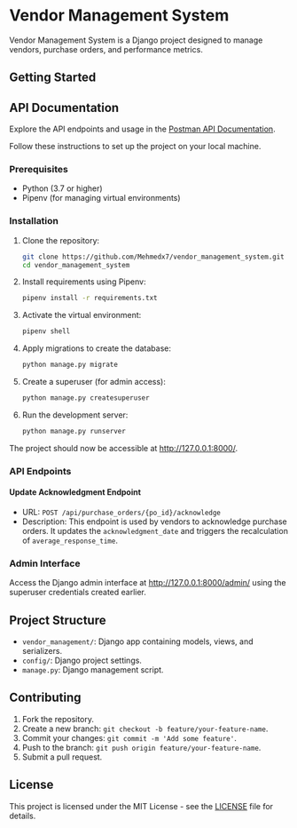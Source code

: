 # Vendor Management System

Vendor Management System is a Django project designed to manage vendors, purchase orders, and performance metrics.

## Getting Started

## API Documentation
Explore the API endpoints and usage in the [Postman API Documentation](https://documenter.getpostman.com/view/29819419/2s9YeAAZyp).


Follow these instructions to set up the project on your local machine.

### Prerequisites

- Python (3.7 or higher)
- Pipenv (for managing virtual environments)

### Installation

1. Clone the repository:

    ```bash
    git clone https://github.com/Mehmedx7/vendor_management_system.git
    cd vendor_management_system
    ```

2. Install requirements using Pipenv:

    ```bash
    pipenv install -r requirements.txt
    ```

3. Activate the virtual environment:

    ```bash
    pipenv shell
    ```

4. Apply migrations to create the database:

    ```bash
    python manage.py migrate
    ```

5. Create a superuser (for admin access):

    ```bash
    python manage.py createsuperuser
    ```

6. Run the development server:

    ```bash
    python manage.py runserver
    ```

The project should now be accessible at http://127.0.0.1:8000/.

### API Endpoints

#### Update Acknowledgment Endpoint

- URL: `POST /api/purchase_orders/{po_id}/acknowledge`
- Description: This endpoint is used by vendors to acknowledge purchase orders. It updates the `acknowledgment_date` and triggers the recalculation of `average_response_time`.

### Admin Interface

Access the Django admin interface at http://127.0.0.1:8000/admin/ using the superuser credentials created earlier.

## Project Structure

- `vendor_management/`: Django app containing models, views, and serializers.
- `config/`: Django project settings.
- `manage.py`: Django management script.

## Contributing

1. Fork the repository.
2. Create a new branch: `git checkout -b feature/your-feature-name`.
3. Commit your changes: `git commit -m 'Add some feature'`.
4. Push to the branch: `git push origin feature/your-feature-name`.
5. Submit a pull request.

## License

This project is licensed under the MIT License - see the [LICENSE](LICENSE) file for details.
